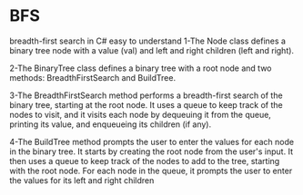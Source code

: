 # BFS
breadth-first search in C# easy to understand
1-The Node class defines a binary tree node with a value (val) and left and right children (left and right).

2-The BinaryTree class defines a binary tree with a root node and two methods: BreadthFirstSearch and BuildTree.

3-The BreadthFirstSearch method performs a breadth-first search of the binary tree, starting at the root node. It uses a queue to keep track of the nodes to visit,
and it visits each node by dequeuing it from the queue, printing its value, and enqueueing its children (if any).

4-The BuildTree method prompts the user to enter the values for each node in the binary tree. It starts by creating the root node from the user's input. 
It then uses a queue to keep track of the nodes to add to the tree, starting with the root node. For each node in the queue, it prompts the user to enter the values for its left and right children
